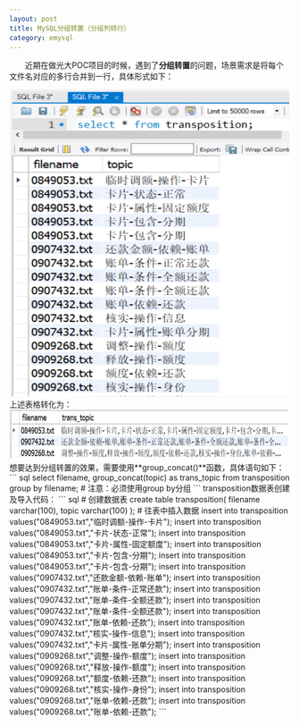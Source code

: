 ```yaml
---
layout: post
title: MySQL分组转置（分组列转行）
category: emysql
---
```


&emsp;&emsp;近期在做光大POC项目的时候，遇到了**分组转置**的问题，场景需求是将每个文件名对应的多行合并到一行，具体形式如下：     
<div align="center">
<img width="500" height="550" src="https://raw.githubusercontent.com/carrylaw/IMG/master/img_sql/sql35.png" />
</div>
上述表格转化为：
<div align="center">
<img width="600" height="90" src="https://raw.githubusercontent.com/carrylaw/IMG/master/img_sql/sql36.png" />
</div>
想要达到分组转置的效果，需要使用**group_concat()**函数，具体语句如下：
``` sql
select filename,
       group_concat(topic) as trans_topic 
from transposition group by filename;
# 注意：必须使用group by分组
```
transposition数据表创建及导入代码：
``` sql
# 创建数据表
create table transposition(
filename varchar(100),
topic varchar(100)
);
# 往表中插入数据
insert into transposition values("0849053.txt","临时调额-操作-卡片");
insert into transposition values("0849053.txt","卡片-状态-正常");
insert into transposition values("0849053.txt","卡片-属性-固定额度");
insert into transposition values("0849053.txt","卡片-包含-分期");
insert into transposition values("0849053.txt","卡片-包含-分期");
insert into transposition values("0907432.txt","还款金额-依赖-账单");
insert into transposition values("0907432.txt","账单-条件-正常还款");
insert into transposition values("0907432.txt","账单-条件-全额还款");
insert into transposition values("0907432.txt","账单-条件-全额还款");
insert into transposition values("0907432.txt","账单-依赖-还款");
insert into transposition values("0907432.txt","核实-操作-信息");
insert into transposition values("0907432.txt","卡片-属性-账单分期");
insert into transposition values("0909268.txt","调整-操作-额度");
insert into transposition values("0909268.txt","释放-操作-额度");
insert into transposition values("0909268.txt","额度-依赖-还款");
insert into transposition values("0909268.txt","核实-操作-身份");
insert into transposition values("0909268.txt","账单-依赖-还款");
insert into transposition values("0909268.txt","账单-依赖-还款");
```
